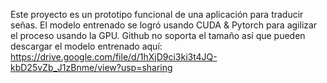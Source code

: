 Este proyecto es un prototipo funcional de una aplicación para traducir señas.
El modelo entrenado se logró usando CUDA & Pytorch para agilizar el proceso usando la GPU.
Github no soporta el tamaño así que pueden descargar el modelo entrenado aquí:
https://drive.google.com/file/d/1hXjD9ci3ki3t4JQ-kbD25vZb_J1zBnme/view?usp=sharing
